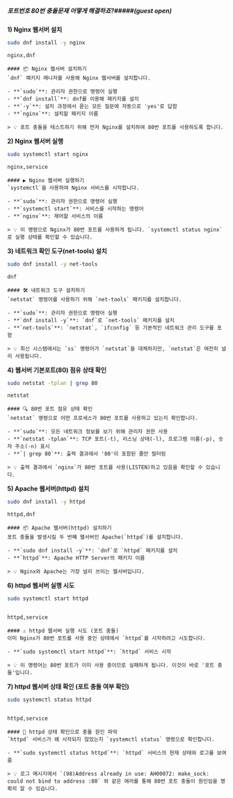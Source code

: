 ##### 포트번호 80번 충돌문제 어떻게 해결하죠?#####(guest open)

**1) Nginx 웹서버 설치**

```bash
sudo dnf install -y nginx
```

```tech
nginx,dnf
```

```desc
#### 📦 Nginx 웹서버 설치하기
`dnf` 패키지 매니저를 사용해 Nginx 웹서버를 설치합니다.

- **`sudo`**: 관리자 권한으로 명령어 실행
- **`dnf install`**: dnf를 이용해 패키지를 설치
- **`-y`**: 설치 과정에서 묻는 모든 질문에 자동으로 'yes'로 답함
- **`nginx`**: 설치할 패키지 이름

> 💡 포트 충돌을 테스트하기 위해 먼저 Nginx를 설치하여 80번 포트를 사용하도록 합니다.
```

**2) Nginx 웹서버 실행**

```bash
sudo systemctl start nginx
```

```tech
nginx,service
```

```desc
#### ▶️ Nginx 웹서버 실행하기
`systemctl`을 사용하여 Nginx 서비스를 시작합니다.

- **`sudo`**: 관리자 권한으로 명령어 실행
- **`systemctl start`**: 서비스를 시작하는 명령어
- **`nginx`**: 제어할 서비스의 이름

> 💡 이 명령으로 Nginx가 80번 포트를 사용하게 됩니다. `systemctl status nginx`로 실행 상태를 확인할 수 있습니다.
```

**3) 네트워크 확인 도구(net-tools) 설치**

```bash
sudo dnf install -y net-tools
```

```tech
dnf
```

```desc
#### 🛠 네트워크 도구 설치하기
`netstat` 명령어를 사용하기 위해 `net-tools` 패키지를 설치합니다.

- **`sudo`**: 관리자 권한으로 명령어 실행
- **`dnf install -y`**: `dnf`로 `net-tools` 패키지를 설치
- **`net-tools`**: `netstat`, `ifconfig` 등 기본적인 네트워크 관리 도구를 포함

> 💡 최신 시스템에서는 `ss` 명령어가 `netstat`을 대체하지만, `netstat`은 여전히 널리 사용됩니다.
```

**4) 웹서버 기본포트(80) 점유 상태 확인**

```bash
sudo netstat -tplan | grep 80
```

```tech
netstat
```

```desc
#### 🔍 80번 포트 점유 상태 확인
`netstat` 명령으로 어떤 프로세스가 80번 포트를 사용하고 있는지 확인합니다.

- **`sudo`**: 모든 네트워크 정보를 보기 위해 관리자 권한 사용
- **`netstat -tplan`**: TCP 포트(-t), 리스닝 상태(-l), 프로그램 이름(-p), 숫자 주소(-n) 표시
- **`| grep 80`**: 출력 결과에서 '80'이 포함된 줄만 필터링

> 💡 출력 결과에서 `nginx`가 80번 포트를 사용(LISTEN)하고 있음을 확인할 수 있습니다.
```

**5) Apache 웹서버(httpd) 설치**

```bash
sudo dnf install -y httpd
```

```tech
httpd,dnf
```

```desc
#### 📦 Apache 웹서버(httpd) 설치하기
포트 충돌을 발생시킬 두 번째 웹서버인 Apache(`httpd`)를 설치합니다.

- **`sudo dnf install -y`**: `dnf`로 `httpd` 패키지를 설치
- **`httpd`**: Apache HTTP Server의 패키지 이름

> 💡 Nginx와 Apache는 가장 널리 쓰이는 웹서버입니다.
```

**6) httpd 웹서버 실행 시도**

```bash
sudo systemctl start httpd
```
```fail-pass
```

```tech
httpd,service
```

```desc
#### ⚠️ httpd 웹서버 실행 시도 (포트 충돌)
이미 Nginx가 80번 포트를 사용 중인 상태에서 `httpd`를 시작하려고 시도합니다.

- **`sudo systemctl start httpd`**: `httpd` 서비스 시작

> 💡 이 명령어는 80번 포트가 이미 사용 중이므로 실패하게 됩니다. 이것이 바로 '포트 충돌'입니다.
```

**7) httpd 웹서버 상태 확인 (포트 충돌 여부 확인)**

```bash
sudo systemctl status httpd
```
```no-err-check
```

```tech
httpd,service
```

```desc
#### 🚨 httpd 상태 확인으로 충돌 원인 파악
`httpd` 서비스가 왜 시작되지 않았는지 `systemctl status` 명령으로 확인합니다.

- **`sudo systemctl status httpd`**: `httpd` 서비스의 현재 상태와 로그를 보여줌

> 💡 로그 메시지에서 `(98)Address already in use: AH00072: make_sock: could not bind to address :80` 와 같은 에러를 통해 80번 포트 충돌이 원인임을 명확히 알 수 있습니다.
```
